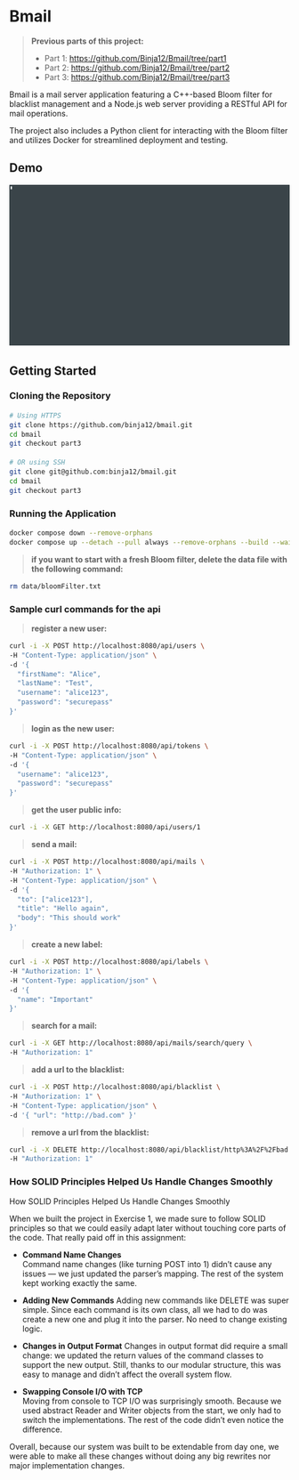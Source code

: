 # Bmail

> **Previous parts of this project:**
> - Part 1: https://github.com/Binja12/Bmail/tree/part1
> - Part 2: https://github.com/Binja12/Bmail/tree/part2
> - Part 3: https://github.com/Binja12/Bmail/tree/part3

Bmail is a mail server application featuring a C++-based Bloom filter for blacklist management and a Node.js web server providing a RESTful API for mail operations.

The project also includes a Python client for interacting with the Bloom filter and utilizes Docker for streamlined deployment and testing.

## Demo

![Bmail Demo](assets/ex2-example-run.gif)

## Getting Started

### Cloning the Repository

```bash
# Using HTTPS
git clone https://github.com/binja12/bmail.git
cd bmail
git checkout part3

# OR using SSH
git clone git@github.com:binja12/bmail.git
cd bmail
git checkout part3
```

### Running the Application

```bash
docker compose down --remove-orphans
docker compose up --detach --pull always --remove-orphans --build --wait bloom-filter web-server
```

> **if you want to start with a fresh Bloom filter, delete the data file with the following command:**
```bash
rm data/bloomFilter.txt
```

### Sample curl commands for the api

> **register a new user:**

```bash
curl -i -X POST http://localhost:8080/api/users \
-H "Content-Type: application/json" \
-d '{
  "firstName": "Alice",
  "lastName": "Test",
  "username": "alice123",
  "password": "securepass"
}'
```

> **login as the new user:**
```bash
curl -i -X POST http://localhost:8080/api/tokens \
-H "Content-Type: application/json" \
-d '{
  "username": "alice123",
  "password": "securepass"
}'
```

> **get the user public info:**
```bash
curl -i -X GET http://localhost:8080/api/users/1
```

> **send a mail:**
```bash
curl -i -X POST http://localhost:8080/api/mails \
-H "Authorization: 1" \
-H "Content-Type: application/json" \
-d '{
  "to": ["alice123"], 
  "title": "Hello again",
  "body": "This should work"
}'
```

> **create a new label:**
```bash
curl -i -X POST http://localhost:8080/api/labels \
-H "Authorization: 1" \
-H "Content-Type: application/json" \
-d '{
  "name": "Important"
}'
```

> **search for a mail:**
```bash
curl -i -X GET http://localhost:8080/api/mails/search/query \
-H "Authorization: 1"
```

> **add a url to the blacklist:**
```bash
curl -i -X POST http://localhost:8080/api/blacklist \
-H "Authorization: 1" \
-H "Content-Type: application/json" \
-d '{ "url": "http://bad.com" }'
```

> **remove a url from the blacklist:**
```bash
curl -i -X DELETE http://localhost:8080/api/blacklist/http%3A%2F%2Fbad.com \
-H "Authorization: 1"
```

### How SOLID Principles Helped Us Handle Changes Smoothly

How SOLID Principles Helped Us Handle Changes Smoothly

When we built the project in Exercise 1, we made sure to follow SOLID principles so that we could easily adapt later without touching core parts of the code. That really paid off in this assignment:

- **Command Name Changes**  
Command name changes (like turning POST into 1) didn’t cause any issues — we just updated the parser’s mapping. The rest of the system kept working exactly the same.

- **Adding New Commands**
Adding new commands like DELETE was super simple. Since each command is its own class, all we had to do was create a new one and plug it into the parser. No need to change existing logic.

- **Changes in Output Format** 
Changes in output format did require a small change: we updated the return values of the command classes to support the new output. Still, thanks to our modular structure, this was easy to manage and didn’t affect the overall system flow.

- **Swapping Console I/O with TCP**  
Moving from console to TCP I/O was surprisingly smooth. Because we used abstract Reader and Writer objects from the start, we only had to switch the implementations. The rest of the code didn’t even notice the difference.

Overall, because our system was built to be extendable from day one, we were able to make all these changes without doing any big rewrites nor major implementation changes.

